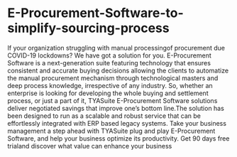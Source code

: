 # E-Procurement-Software-to-simplify-sourcing-process
If your organization struggling with manual processingof procurement due COVID-19 lockdowns? We have got a solution for you.  E-Procurement Software is a next-generation suite featuring technology that ensures consistent and accurate buying decisions allowing the clients to automatize the manual procurement mechanism through technological masters and deep process knowledge, irrespective of any industry.  So, whether an enterprise is looking for developing the whole buying and settlement process, or just a part of it, TYASuite E-Procurement Software solutions deliver negotiated savings that improve one’s bottom line.The solution has been designed to run as a scalable and robust service that can be effortlessly integrated with ERP based legacy systems.  Take your business management a step ahead with TYASuite plug and play E-Procurement Software, and help your business optimize its productivity. Get 90 days free trialand discover what value can enhance your business
